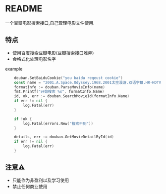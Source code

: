 # README

一个豆瓣电影搜索接口,自己管理电影文件使用.

## 特点

- 使用百度搜索豆瓣电影(豆瓣搜索接口难弄)
- 会格式化处理电影名字

example 
```go
	douban.SetBaiduCookie("you baidu reqeust cookie")
	const name = "2001.A.Space.Odyssey.1968.2001太空漫游.双语字幕.HR-HDTV.AC3.1024X576.x264.mkv"
	formatInfo := douban.ParseMovieInfo(name)
	fmt.Printf("开始搜索 %s", formatInfo.Name)
	id, ok, err := douban.SearchMovieId(formatInfo.Name)
	if err != nil {
		log.Fatal(err)
	}

	if !ok {
		log.Fatal(errors.New("搜索不到"))
	}

	details, err := douban.GetMovieDetailById(id)
	if err != nil {
		log.Fatal(err)
	}
```

## 注意⚠️

- 只能作为非盈利以及学习使用
- 禁止任何商业使用
